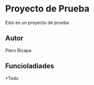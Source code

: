 # Proyecto de Prueba

Esto es un proyecto de prueba

## Autor

Piero Ricapa

## Funcioladiades 

*Todo